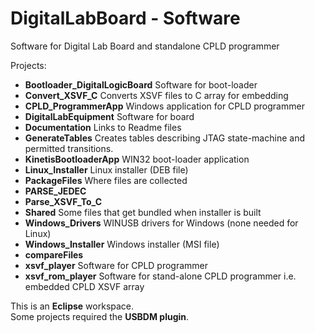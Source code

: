 # DigitalLabBoard - Software
Software for Digital Lab Board and standalone CPLD programmer

Projects:
* __Bootloader_DigitalLogicBoard__ Software for boot-loader
* __Convert_XSVF_C__ Converts XSVF files to C array for embedding
* __CPLD_ProgrammerApp__ Windows application for CPLD programmer
* __DigitalLabEquipment__ Software for board
* __Documentation__ Links to Readme files
* __GenerateTables__ Creates tables describing JTAG state-machine and permitted transitions.
* __KinetisBootloaderApp__ WIN32 boot-loader application
* __Linux_Installer__ Linux installer (DEB file)
* __PackageFiles__ Where files are collected
* __PARSE_JEDEC__ 
* __Parse_XSVF_To_C__  
* __Shared__ Some files that get bundled when installer is built
* __Windows_Drivers__ WINUSB drivers for Windows (none needed for Linux)
* __Windows_Installer__ Windows installer (MSI file)
* __compareFiles__ 
* __xsvf_player__ Software for CPLD programmer
* __xsvf_rom_player__ Software for stand-alone CPLD programmer i.e. embedded CPLD XSVF array

This is an  __Eclipse__  workspace.  
Some projects required the __USBDM plugin__.
